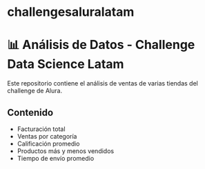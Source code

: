 # challengesaluralatam

# 📊 Análisis de Datos - Challenge Data Science Latam

Este repositorio contiene el análisis de ventas de varias tiendas del challenge de Alura.

## Contenido
  - Facturación total
  - Ventas por categoría
  - Calificación promedio
  - Productos más y menos vendidos
  - Tiempo de envío promedio
